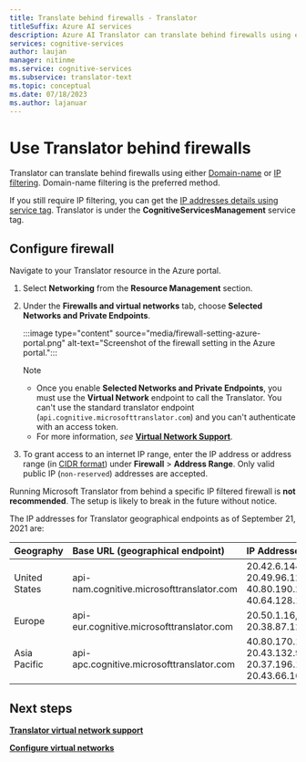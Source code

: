 ```yaml
---
title: Translate behind firewalls - Translator
titleSuffix: Azure AI services
description: Azure AI Translator can translate behind firewalls using either domain-name or IP filtering.
services: cognitive-services
author: laujan
manager: nitinme
ms.service: cognitive-services
ms.subservice: translator-text
ms.topic: conceptual
ms.date: 07/18/2023
ms.author: lajanuar
---
```


# Use Translator behind firewalls

Translator can translate behind firewalls using either [Domain-name](../../firewall/dns-settings.md#configure-dns-proxy---azure-portal) or [IP filtering](#configure-firewall). Domain-name filtering is the preferred method.

If you still require IP filtering, you can get the [IP addresses details using service tag](../../virtual-network/service-tags-overview.md#discover-service-tags-by-using-downloadable-json-files). Translator is under the **CognitiveServicesManagement** service tag.

## Configure firewall

 Navigate to your Translator resource in the Azure portal.

1. Select **Networking** from the **Resource Management** section.
1. Under the **Firewalls and virtual networks** tab, choose **Selected Networks and Private Endpoints**.

   :::image type="content" source="media/firewall-setting-azure-portal.png" alt-text="Screenshot of the firewall setting in the Azure portal.":::

   > [!NOTE]
   >
   > * Once you enable **Selected Networks and Private Endpoints**, you must use the **Virtual Network** endpoint to call the Translator. You can't use the standard translator endpoint (`api.cognitive.microsofttranslator.com`) and you can't authenticate with an access token.
   > * For more information, *see* [**Virtual Network Support**](reference/v3-0-reference.md#virtual-network-support).

1. To grant access to an internet IP range, enter the IP address or address range (in [CIDR format](https://tools.ietf.org/html/rfc4632)) under **Firewall** > **Address Range**. Only valid public IP (`non-reserved`) addresses are accepted.

Running Microsoft Translator from behind a specific IP filtered firewall is **not recommended**. The setup is likely to break in the future without notice.

The IP addresses for Translator geographical endpoints as of September 21, 2021 are:

|Geography|Base URL (geographical endpoint)|IP Addresses|
|:--|:--|:--|
|United States|api-nam.cognitive.microsofttranslator.com|20.42.6.144, 20.49.96.128, 40.80.190.224, 40.64.128.192|
|Europe|api-eur.cognitive.microsofttranslator.com|20.50.1.16, 20.38.87.129|
|Asia Pacific|api-apc.cognitive.microsofttranslator.com|40.80.170.160, 20.43.132.96, 20.37.196.160, 20.43.66.16|

## Next steps

[**Translator virtual network support**](reference/v3-0-reference.md#virtual-network-support)

[**Configure virtual networks**](../cognitive-services-virtual-networks.md#grant-access-from-an-internet-ip-range)
